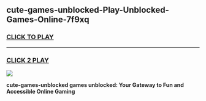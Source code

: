 
## cute-games-unblocked-Play-Unblocked-Games-Online-7f9xq
<h3>
<a href="https://premium76.site?title=cute-games-unblocked&ref=25A">CLICK TO PLAY</a></h3>
<hr>

<h3>
<a href="https://premium76.site?title=cute-games-unblocked&ref=25A">CLICK 2 PLAY</a>
  
</h3>

<a href="https://premium76.site?title=cute-games-unblocked&ref=25A"><img src="https://clearcache.store/games.png"></a>


**cute-games-unblocked games unblocked: Your Gateway to Fun and Accessible Online Gaming**
